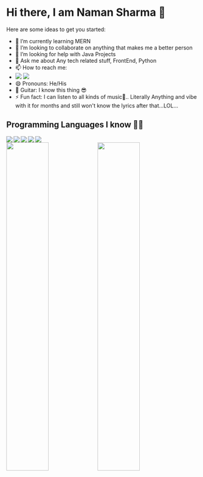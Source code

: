 # Hi there, I am Naman Sharma 👋



Here are some ideas to get you started:

<!-- - 🔭 I’m currently working on ... -->
- 🌱 I’m currently learning MERN
- 👯 I’m looking to collaborate on anything that makes me a better person
- 🤔 I’m looking for help with Java Projects
- 💬 Ask me about Any tech related stuff, FrontEnd, Python
- 📫 How to reach me:
- [<img target="_blank" src="https://img.shields.io/badge/Instagram-%23E4405F.svg?style=for-the-badge&logo=Instagram&logoColor=white"/>](https://www.instagram.com/_namansharma_007/) [<img src="https://img.shields.io/badge/Gmail-D14836?style=for-the-badge&logo=gmail&logoColor=white"/>]()
- 😄 Pronouns: He/His
- 🎸 Guitar: I know this thing 😎
- ⚡ Fun fact: I can listen to all kinds of music🎸.. Literally Anything and vibe with it for months and still won't know the lyrics after that...LOL...


## Programming Languages I know 👨‍💻

<img align="left" src="https://img.shields.io/badge/python-3670A0?style=for-the-badge&logo=python&logoColor=ffdd54"/>
<img align="left" src="https://img.shields.io/badge/html-%23E34F26.svg?style=for-the-badge&logo=html5&logoColor=white"/>
<img align="left" src="https://img.shields.io/badge/css-%231572B6.svg?style=for-the-badge&logo=css3&logoColor=white"/>
<img align="left" src="https://img.shields.io/badge/javascript-%23323330.svg?style=for-the-badge&logo=javascript&logoColor=%23F7DF1E"/>
<img align="left" src="https://img.shields.io/badge/java-%23ED8B00.svg?style=for-the-badge&logo=java&logoColor=white"/>
<img width="100%"/>

<img align="left" width="47%" src="https://github-readme-stats.vercel.app/api/top-langs/?username=namansharma3007&layout=compact"/>

<img align="left" width="47%" src="https://github-readme-stats.vercel.app/api?username=namansharma3007&theme=radical&show_icons=true"/>



